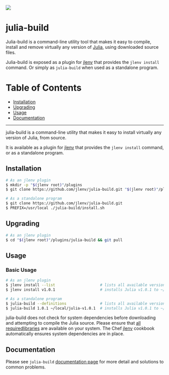 ![](https://travis-ci.org/jlenv/julia-build.svg?branch=master)

# julia-build

Julia-build is a command-line utility tool that makes it easy to compile, 
install and remove virtually any version of [Julia](https://www.julialang.org), 
using downloaded source files.

Julia-build is exposed as a plugin for [jlenv](https://github.com/jlenv/julia-build)
that provides the `jlenv install` command.
Or simply as `julia-build` when used as a standalone program.

# Table of Contents

<!--ts-->

  * [Installation](#installation)
  * [Upgrading](#upgrading)
  * [Usage](#usage)
  * [Documentation](#documentation)

<!-- Added by: Mark Van de Vyver, at: Tue 10 Sep 18:47:40 AEST 2019 -->

<!--te-->

---

julia-build is a command-line utility that makes it easy to install virtually any
version of Julia, from source.

It is available as a plugin for [jlenv](https://github.com/jlenv/julia-build) that
provides the `jlenv install` command, or as a standalone program.

## Installation

```sh
# As an jlenv plugin
$ mkdir -p "$(jlenv root)"/plugins
$ git clone https://github.com/jlenv/julia-build.git "$(jlenv root)"/plugins/julia-build

# As a standalone program
$ git clone https://github.com/jlenv/julia-build.git
$ PREFIX=/usr/local ./julia-build/install.sh
```

## Upgrading

```sh
# As an jlenv plugin
$ cd "$(jlenv root)"/plugins/julia-build && git pull
```

## Usage

### Basic Usage

```sh
# As an jlenv plugin
$ jlenv install --list                    # lists all available versions of Julia
$ jlenv install v1.0.1                    # installs Julia v1.0.1 to ~/.jlenv/versions

# As a standalone program
$ julia-build --definitions               # lists all available versions of Julia
$ julia-build 1.0.1 ~/local/julia-v1.0.1  # installs Julia v1.0.1 to ~/local/julia-1.0.1
```

julia-build does not check for system dependencies before downloading and
attempting to compile the Julia source. Please ensure that [all requiredlibraries](https://github.com/JuliaLang/julia#required-build-tools-and-external-libraries) 
are available on your system.
The Chef [jlenv](https://github.com/jlenv/jlenv-cookbook) cookbook automatically
ensures system dependencies are in place.

## Documentation

Please see `julia-build` [documentation page](https://julia-build.github.io/docs/README.md) 
for more detail and solutions to common problems.
